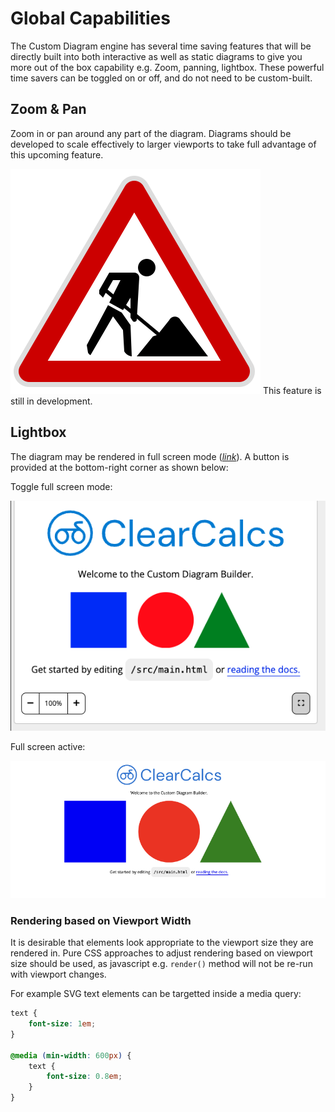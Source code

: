 # Global Capabilities

The Custom Diagram engine has several time saving features that will be directly built into both interactive as well as static diagrams to give you more out of the box capability e.g. Zoom, panning, lightbox. These powerful time savers can be toggled on or off, and do not need to be custom-built.

## Zoom & Pan

Zoom in or pan around any part of the diagram. Diagrams should be developed to scale effectively to larger viewports to take full advantage of this upcoming feature.

![Under construction](_media/under_construction_icon.svg ":size=50")
This feature is still in development.

## Lightbox

The diagram may be rendered in full screen mode ([_link_](https://developer.mozilla.org/en-US/docs/Web/API/Fullscreen_API)). A button is provided at the bottom-right corner as shown below:

Toggle full screen mode:

<div style="text-align: center;">

![Screenshot of lightbox option on diagram](_media/global-capabilities/global-capabilities-lightbox-button.png ":size=400")

</div>

Full screen active:

<div style="text-align: center;">

![Screenshot of lightbox activated](_media/global-capabilities/global-capabilities-lightbox-active.png ":size=600")

</div>

### Rendering based on Viewport Width

It is desirable that elements look appropriate to the viewport size they are rendered in.
Pure CSS approaches to adjust rendering based on viewport size should be used, as javascript e.g. `render()` method will not be re-run with viewport changes.

For example SVG text elements can be targetted inside a media query:

```css
text {
    font-size: 1em;
}

@media (min-width: 600px) {
    text {
        font-size: 0.8em;
    }
}
```
